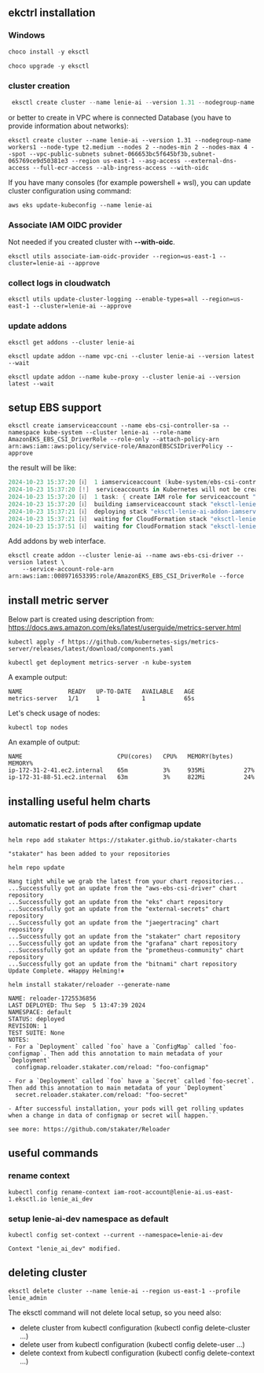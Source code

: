 ## ekctrl installation

### Windows

```powershell
choco install -y eksctl
```

```powershell
choco upgrade -y eksctl
```

### cluster creation

```powershell
 eksctl create cluster --name lenie-ai --version 1.31 --nodegroup-name workers1 --node-type t2.medium --nodes 2 --nodes-min 2 --nodes-max 4 --spot --region us-east-1 --asg-access --external-dns-access --full-ecr-access --alb-ingress-access --with-oidc
```

or better to create in VPC where is connected Database (you have to provide information about networks):
```shell
eksctl create cluster --name lenie-ai --version 1.31 --nodegroup-name workers1 --node-type t2.medium --nodes 2 --nodes-min 2 --nodes-max 4 --spot --vpc-public-subnets subnet-066653bc5f645bf3b,subnet-065769ce9d50381e3 --region us-east-1 --asg-access --external-dns-access --full-ecr-access --alb-ingress-access --with-oidc
```

If you have many consoles (for example powershell + wsl), you can update cluster configuration using command:
```shell
aws eks update-kubeconfig --name lenie-ai
```

### Associate IAM OIDC provider

Not needed if you created cluster with **--with-oidc**.

```shell
eksctl utils associate-iam-oidc-provider --region=us-east-1 --cluster=lenie-ai --approve
```

### collect logs in cloudwatch

```shell
eksctl utils update-cluster-logging --enable-types=all --region=us-east-1 --cluster=lenie-ai --approve
```

### update addons

```shell
eksctl get addons --cluster lenie-ai
```

```shell
eksctl update addon --name vpc-cni --cluster lenie-ai --version latest --wait
```

```shell
eksctl update addon --name kube-proxy --cluster lenie-ai --version latest --wait
```

## setup EBS support

```shell
eksctl create iamserviceaccount --name ebs-csi-controller-sa --namespace kube-system --cluster lenie-ai --role-name AmazonEKS_EBS_CSI_DriverRole --role-only --attach-policy-arn arn:aws:iam::aws:policy/service-role/AmazonEBSCSIDriverPolicy --approve
```
the result will be like:

``` powershell
2024-10-23 15:37:20 [ℹ]  1 iamserviceaccount (kube-system/ebs-csi-controller-sa) was included (based on the include/exclude rules)
2024-10-23 15:37:20 [!]  serviceaccounts in Kubernetes will not be created or modified, since the option --role-only is used
2024-10-23 15:37:20 [ℹ]  1 task: { create IAM role for serviceaccount "kube-system/ebs-csi-controller-sa" }
2024-10-23 15:37:20 [ℹ]  building iamserviceaccount stack "eksctl-lenie-ai-addon-iamserviceaccount-kube-system-ebs-csi-controller-sa"
2024-10-23 15:37:21 [ℹ]  deploying stack "eksctl-lenie-ai-addon-iamserviceaccount-kube-system-ebs-csi-controller-sa"
2024-10-23 15:37:21 [ℹ]  waiting for CloudFormation stack "eksctl-lenie-ai-addon-iamserviceaccount-kube-system-ebs-csi-controller-sa"
2024-10-23 15:37:51 [ℹ]  waiting for CloudFormation stack "eksctl-lenie-ai-addon-iamserviceaccount-kube-system-ebs-csi-controller-sa"
```

Add addons by web interface.

```shell
eksctl create addon --cluster lenie-ai --name aws-ebs-csi-driver --version latest \
    --service-account-role-arn arn:aws:iam::008971653395:role/AmazonEKS_EBS_CSI_DriverRole --force
```

## install metric server

Below part is created using description from: https://docs.aws.amazon.com/eks/latest/userguide/metrics-server.html

```shell
kubectl apply -f https://github.com/kubernetes-sigs/metrics-server/releases/latest/download/components.yaml
```

```shell
kubectl get deployment metrics-server -n kube-system
```

A example output:
```text
NAME             READY   UP-TO-DATE   AVAILABLE   AGE
metrics-server   1/1     1            1           65s

```
Let's check usage of nodes:

```shell
kubectl top nodes
```

An example of output:
```text
NAME                           CPU(cores)   CPU%   MEMORY(bytes)   MEMORY%
ip-172-31-2-41.ec2.internal    65m          3%     935Mi           27%
ip-172-31-88-51.ec2.internal   63m          3%     822Mi           24%

```

## installing useful helm charts

### automatic restart of pods after configmap update

```shell 
helm repo add stakater https://stakater.github.io/stakater-charts
```
```text
"stakater" has been added to your repositories
```


```shell
helm repo update
``` 

```text
Hang tight while we grab the latest from your chart repositories...
...Successfully got an update from the "aws-ebs-csi-driver" chart repository
...Successfully got an update from the "eks" chart repository
...Successfully got an update from the "external-secrets" chart repository
...Successfully got an update from the "jaegertracing" chart repository
...Successfully got an update from the "stakater" chart repository
...Successfully got an update from the "grafana" chart repository
...Successfully got an update from the "prometheus-community" chart repository
...Successfully got an update from the "bitnami" chart repository
Update Complete. ⎈Happy Helming!⎈
```
```shell
helm install stakater/reloader --generate-name
```

```text
NAME: reloader-1725536856
LAST DEPLOYED: Thu Sep  5 13:47:39 2024
NAMESPACE: default
STATUS: deployed
REVISION: 1
TEST SUITE: None
NOTES:
- For a `Deployment` called `foo` have a `ConfigMap` called `foo-configmap`. Then add this annotation to main metadata of your `Deployment`
  configmap.reloader.stakater.com/reload: "foo-configmap"

- For a `Deployment` called `foo` have a `Secret` called `foo-secret`. Then add this annotation to main metadata of your `Deployment`
  secret.reloader.stakater.com/reload: "foo-secret"

- After successful installation, your pods will get rolling updates when a change in data of configmap or secret will happen.```

see more: https://github.com/stakater/Reloader
```

## useful commands

### rename context
```shell
kubectl config rename-context iam-root-account@lenie-ai.us-east-1.eksctl.io lenie_ai_dev
```

### setup lenie-ai-dev namespace as default
```shell
kubectl config set-context --current --namespace=lenie-ai-dev
```
```text
Context "lenie_ai_dev" modified.
```

## deleting cluster 

```shell
eksctl delete cluster --name lenie-ai --region us-east-1 --profile lenie_admin
```

The eksctl command will not delete local setup, so you need also:
* delete cluster from kubectl configuration (kubectl config delete-cluster ...)
* delete user from kubectl configuration (kubectl config delete-user ...)
* delete context from kubectl configuration (kubectl config delete-context ...)

